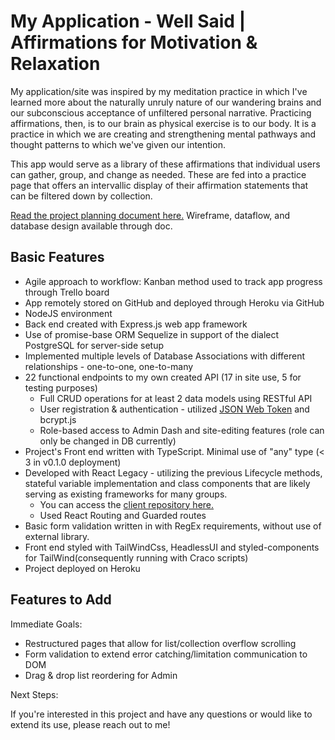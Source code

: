 # My Application - Well Said | Affirmations for Motivation & Relaxation

My application/site was inspired by my meditation practice in which I've learned more about the naturally unruly nature of our wandering brains and our subconscious acceptance of unfiltered personal narrative. Practicing affirmations, then, is to our brain as physical exercise is to our body. It is a practice in which we are creating and strengthening mental pathways and thought patterns to which we've given our intention.

This app would serve as a library of these affirmations that individual users can gather, group, and change as needed. These are fed into a practice page that offers an intervallic display of their affirmation statements that can be filtered down by collection.

[Read the project planning document here.](https://docs.google.com/document/d/1EVRrR_O1Z2PkNY7J9A5jII5L8Tn0egRS7W03xi8cQCQ/edit?usp=sharing) Wireframe, dataflow, and database design available through doc.

## Basic Features
 * Agile approach to workflow: Kanban method used to track app progress through Trello board
 * App remotely stored on GitHub and deployed through Heroku via GitHub
 * NodeJS environment
 * Back end created with Express.js web app framework
 * Use of promise-base ORM Sequelize in support of the dialect PostgreSQL for server-side setup
 * Implemented multiple levels of Database Associations with different relationships - one-to-one, one-to-many
 * 22 functional endpoints to my own created API (17 in site use, 5 for testing purposes)
     * Full CRUD operations for at least 2 data models using RESTful API
     * User registration & authentication - utilized [JSON Web Token](https://jwt.io/) and bcrypt.js
     * Role-based access to Admin Dash and site-editing features (role can only be changed in DB currently)
 * Project's Front end written with TypeScript. Minimal use of "any" type (< 3 in v0.1.0 deployment)
 * Developed with React Legacy - utilizing the previous Lifecycle methods, stateful variable implementation and class components that are likely serving as existing frameworks for many groups.
     * You can access the [client repository here.](https://github.com/jgpowellcreates/affirm-client)
     * Used React Routing and Guarded routes
 * Basic form validation written in with RegEx requirements, without use of external library.
 * Front end styled with TailWindCss, HeadlessUI and styled-components for TailWind(consequently running with Craco scripts)
 * Project deployed on Heroku

## Features to Add
Immediate Goals:
 * Restructured pages that allow for list/collection overflow scrolling
 * Form validation to extend error catching/limitation communication to DOM
 * Drag & drop list reordering for Admin

Next Steps:


If you're interested in this project and have any questions or would like to extend its use, please reach out to me!
